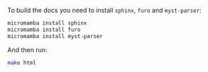To build the docs you need to install `sphinx`, `furo` and `myst-parser`:

```sh
micromamba install sphinx
micromamba install furo
micromamba install myst-parser
```

And then run:

```sh
make html
```
